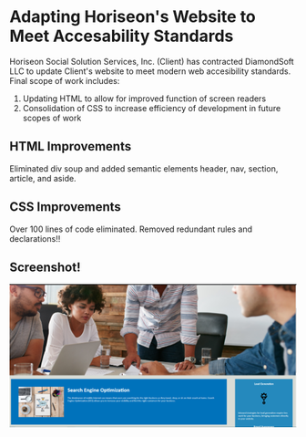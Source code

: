# Adapting Horiseon's Website to Meet Accesability Standards

Horiseon Social Solution Services, Inc. (Client) has contracted DiamondSoft LLC to update Client's website to meet modern web accesibility standards. Final scope of work includes:

1. Updating HTML to allow for improved function of screen readers
2. Consolidation of CSS to increase efficiency of development in future scopes of work

## HTML Improvements

Eliminated div soup and added semantic elements header, nav, section, article, and aside.

## CSS Improvements

Over 100 lines of code eliminated. Removed redundant rules and declarations!!

## Screenshot!

![ScreenShot](assets/images/screenshot.png)
